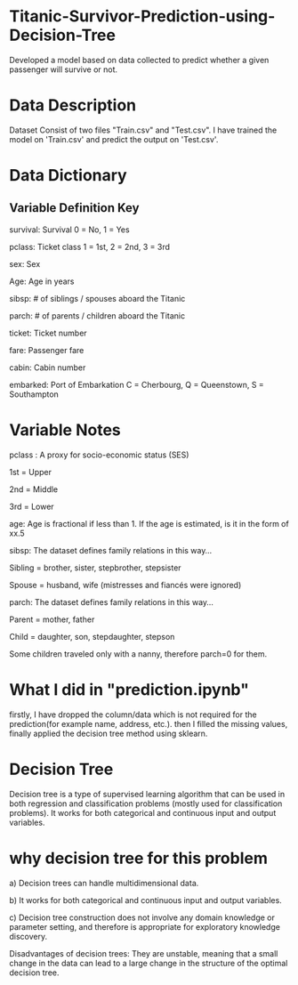 # Titanic-Survivor-Prediction-using-Decision-Tree

Developed a model based on data collected to predict whether a given passenger will survive or not.

# Data Description

Dataset Consist of two files "Train.csv" and "Test.csv". I have trained the model on 'Train.csv' and predict the output on 'Test.csv'.

# Data Dictionary

Variable      Definition          Key
------------------------------------------------------------------
survival:         Survival           0 = No, 1 = Yes

pclass:          Ticket class   1 = 1st, 2 = 2nd, 3 = 3rd

sex:                  Sex   

Age:                 Age in years   

sibsp:        # of siblings / spouses aboard the Titanic  

parch:        # of parents / children aboard the Titanic  

ticket:        Ticket number   

fare:            Passenger fare  

cabin:         Cabin number   

embarked:    Port of Embarkation    C = Cherbourg, Q = Queenstown, S = Southampton

# Variable Notes

pclass : A proxy for socio-economic status (SES)

1st = Upper

2nd = Middle

3rd = Lower

age: Age is fractional if less than 1. If the age is estimated, is it in the form of xx.5

sibsp: The dataset defines family relations in this way…

Sibling = brother, sister, stepbrother, stepsister

Spouse = husband, wife (mistresses and fiancés were ignored)

parch: The dataset defines family relations in this way…

Parent = mother, father

Child = daughter, son, stepdaughter, stepson

Some children traveled only with a nanny, therefore parch=0 for them.

# What I did in "prediction.ipynb"

firstly, I have dropped the column/data which is not required for the prediction(for example name, address, etc.). then I filled the missing values, finally applied the decision tree method using sklearn.

# Decision Tree

Decision tree is a type of supervised learning algorithm that can be used in both regression and classification problems (mostly used for classification problems). It works for both categorical and continuous input and output variables.

# why decision tree for this problem

a) Decision trees can handle multidimensional data.

b) It works for both categorical and continuous input and output variables.

c) Decision tree construction does not involve any domain knowledge or parameter setting, and therefore is appropriate for exploratory knowledge discovery.

Disadvantages of decision trees: They are unstable, meaning that a small change in the data can lead to a large change in the structure of the optimal decision tree.

